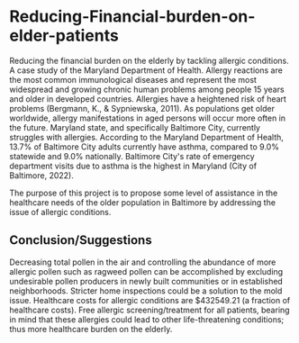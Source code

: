 # Reducing-Financial-burden-on-elder-patients
Reducing the financial burden on the elderly by tackling allergic conditions. A case study of the Maryland Department of Health.
Allergy reactions are the most common immunological diseases and represent the most widespread and growing chronic human problems among people 15 years and older in developed countries. Allergies have a heightened risk of heart problems (Bergmann, K., & Sypniewska, 2011). As populations get older worldwide, allergy manifestations in aged persons will occur more often in the future. 
Maryland state, and specifically Baltimore City, currently struggles with allergies. According to the Maryland Department of Health, 13.7% of Baltimore City adults currently have asthma, compared to 9.0% statewide and 9.0% nationally. Baltimore City's rate of emergency department visits due to asthma is the highest in Maryland (City of Baltimore, 2022). 

The purpose of this project is to propose some level of assistance in the healthcare needs of the older population in Baltimore by addressing the issue of allergic conditions.

## Conclusion/Suggestions
Decreasing total pollen in the air and controlling the abundance of more allergic pollen such as ragweed pollen can be accomplished by excluding undesirable pollen producers in newly built communities or in established neighborhoods.
Stricter home inspections could be a solution to the mold issue.
Healthcare costs for allergic conditions are $432549.21 (a fraction of healthcare costs). Free allergic screening/treatment for all patients, bearing in mind that these allergies could lead to other life-threatening conditions; thus more healthcare burden on the elderly. 
